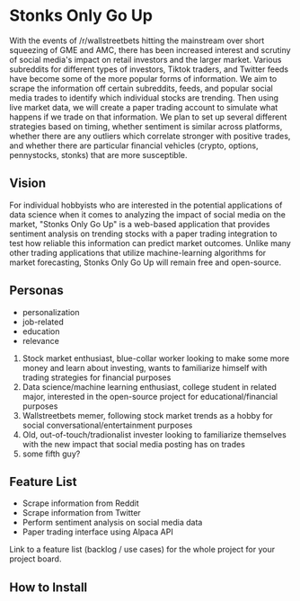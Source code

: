 # Stonks Only Go Up

With the events of /r/wallstreetbets hitting the mainstream over short squeezing of GME and AMC, there has been increased interest and scrutiny of social media's impact on retail investors and the larger market. Various subreddits for different types of investors, Tiktok traders, and Twitter feeds have become some of the more popular forms of information. We aim to scrape the information off certain subreddits, feeds, and popular social media trades to identify which individual stocks are trending. Then using live market data, we will create a paper trading account to simulate what happens if we trade on that information. We plan to set up several different strategies based on timing, whether sentiment is similar across platforms, whether there are any outliers which correlate stronger with positive trades, and whether there are particular financial vehicles (crypto, options, pennystocks, stonks) that are more susceptible.

## Vision

For individual hobbyists who are interested in the potential applications of data science when it comes to analyzing the impact of social media on the market, "Stonks Only Go Up" is a web-based application that provides sentiment analysis on trending stocks with a paper trading integration to test how reliable this information can predict market outcomes. Unlike many other trading applications that utilize machine-learning algorithms for market forecasting, Stonks Only Go Up will remain free and open-source.

## Personas

* personalization
* job-related
* education
* relevance

1. Stock market enthusiast, blue-collar worker looking to make some more money and learn about investing, wants to familiarize himself with trading strategies for financial purposes
2. Data science/machine learning enthusiast, college student in related major, interested in the open-source project for educational/financial purposes
3. Wallstreetbets memer, following stock market trends as a hobby for social conversational/entertainment purposes
4. Old, out-of-touch/tradionalist invester looking to familiarize themselves with the new impact that social media posting has on trades
5. some fifth guy?

## Feature List

* Scrape information from Reddit
* Scrape information from Twitter
* Perform sentiment analysis on social media data
* Paper trading interface using Alpaca API

Link to  a feature list (backlog / use cases) for the whole project for your project board.

## How to Install
